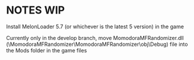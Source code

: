 # NOTES WIP

Install MelonLoader 5.7 (or whichever is the latest 5 version) in the game

Currently only in the develop branch, move MomodoraMFRandomizer.dll (\MomodoraMFRandomizer\MomodoraMFRandomizer\obj\Debug) file into the Mods folder in the game files
